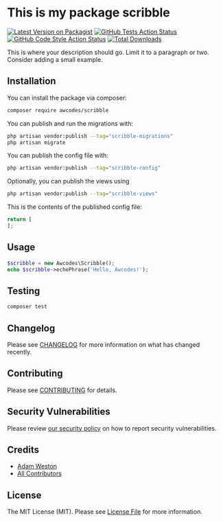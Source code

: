 # This is my package scribble

[![Latest Version on Packagist](https://img.shields.io/packagist/v/awcodes/scribble.svg?style=flat-square)](https://packagist.org/packages/awcodes/scribble)
[![GitHub Tests Action Status](https://img.shields.io/github/actions/workflow/status/awcodes/scribble/run-tests.yml?branch=main&label=tests&style=flat-square)](https://github.com/awcodes/scribble/actions?query=workflow%3Arun-tests+branch%3Amain)
[![GitHub Code Style Action Status](https://img.shields.io/github/actions/workflow/status/awcodes/scribble/fix-php-code-style-issues.yml?branch=main&label=code%20style&style=flat-square)](https://github.com/awcodes/scribble/actions?query=workflow%3A"Fix+PHP+code+style+issues"+branch%3Amain)
[![Total Downloads](https://img.shields.io/packagist/dt/awcodes/scribble.svg?style=flat-square)](https://packagist.org/packages/awcodes/scribble)



This is where your description should go. Limit it to a paragraph or two. Consider adding a small example.

## Installation

You can install the package via composer:

```bash
composer require awcodes/scribble
```

You can publish and run the migrations with:

```bash
php artisan vendor:publish --tag="scribble-migrations"
php artisan migrate
```

You can publish the config file with:

```bash
php artisan vendor:publish --tag="scribble-config"
```

Optionally, you can publish the views using

```bash
php artisan vendor:publish --tag="scribble-views"
```

This is the contents of the published config file:

```php
return [
];
```

## Usage

```php
$scribble = new Awcodes\Scribble();
echo $scribble->echoPhrase('Hello, Awcodes!');
```

## Testing

```bash
composer test
```

## Changelog

Please see [CHANGELOG](CHANGELOG.md) for more information on what has changed recently.

## Contributing

Please see [CONTRIBUTING](.github/CONTRIBUTING.md) for details.

## Security Vulnerabilities

Please review [our security policy](../../security/policy) on how to report security vulnerabilities.

## Credits

- [Adam Weston](https://github.com/awcodes)
- [All Contributors](../../contributors)

## License

The MIT License (MIT). Please see [License File](LICENSE.md) for more information.
